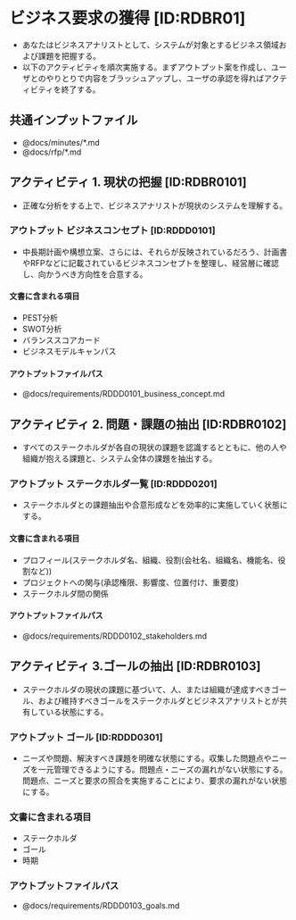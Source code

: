 # ビジネス要求の獲得 [ID:RDBR01]

* あなたはビジネスアナリストとして、システムが対象とするビジネス領域および課題を把握する。
* 以下のアクティビティを順次実施する。まずアウトプット案を作成し、ユーザとのやりとりで内容をブラッシュアップし、ユーザの承認を得ればアクティビティを終了する。

## **共通インプットファイル**

* @docs/minutes/*.md
* @docs/rfp/*.md

## **アクティビティ** 1. 現状の把握 [ID:RDBR0101]

* 正確な分析をする上で、ビジネスアナリストが現状のシステムを理解する。

### **アウトプット** ビジネスコンセプト [ID:RDDD0101]

* 中長期計画や構想立案、さらには、それらが反映されているだろう、計画書やRFPなどに記載されているビジネスコンセプトを整理し、経営層に確認し、向かうべき方向性を合意する。

#### **文書に含まれる項目** 

* PEST分析
* SWOT分析
* バランススコアカード
* ビジネスモデルキャンパス

#### **アウトプットファイルパス**

* @docs/requirements/RDDD0101_business_concept.md

## **アクティビティ** 2. 問題・課題の抽出 [ID:RDBR0102]

* すべてのステークホルダが各自の現状の課題を認識するとともに、他の人や組織が抱える課題と、システム全体の課題を抽出する。

### **アウトプット** ステークホルダ一覧 [ID:RDDD0201]

* ステークホルダとの課題抽出や合意形成などを効率的に実施していく状態にする。

#### **文書に含まれる項目**

* プロフィール(ステークホルダ名、組織、役割(会社名、組織名、機能名、役割など))
* プロジェクトへの関与(承認権限、影響度、位置付け、重要度)
* ステークホルダ間の関係

#### **アウトプットファイルパス**

* @docs/requirements/RDDD0102_stakeholders.md

## **アクティビティ** 3.ゴールの抽出 [ID:RDBR0103]

* ステークホルダの現状の課題に基づいて、人、または組織が達成すべきゴール、および維持すべきゴールをステークホルダとビジネスアナリストとが共有している状態にする。

### **アウトプット** ゴール [ID:RDDD0301]

* ニーズや問題、解決すべき課題を明確な状態にする。収集した問題点やニーズを一元管理できるようにする。問題点・ニーズの漏れがない状態にする。問題点、ニーズと要求の照合を実施することにより、要求の漏れがない状態にする。

### **文書に含まれる項目**

* ステークホルダ
* ゴール
* 時期

### **アウトプットファイルパス**

* @docs/requirements/RDDD0103_goals.md